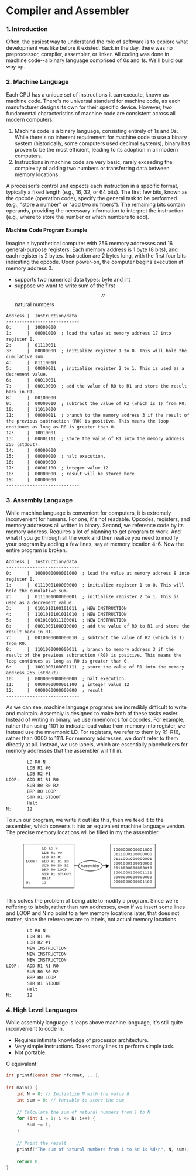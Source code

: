 # Compiler and Assembler

### 1. Introduction

Often, the easiest way to understand the role of software is to explore what development was like before it existed. Back in the day, there was no preprocessor, compiler, assembler, or linker. All coding was done in machine code--a binary language comprised of 0s and 1s. We'll build our way up.&#x20;

### 2. Machine Language

Each CPU has a unique set of instructions it can execute, known as machine code. There's no universal standard for machine code, as each manufacturer designs its own for their specific device. However, two fundamental characteristics of machine code are consistent across all modern computers:

1. Machine code is a binary language, consisting entirely of 1s and 0s. While there's no inherent requirement for machine code to use a binary system (historically, some computers used decimal systems), binary has proven to be the most efficient, leading to its adoption in all modern computers.
2. &#x20;Instructions in machine code are very basic, rarely exceeding the complexity of adding two numbers or transferring data between memory locations.

A processor's control unit expects each instruction in a specific format, typically a fixed length (e.g., 16, 32, or 64 bits). The first few bits, known as the opcode (operation code), specify the general task to be performed (e.g., "store a number" or "add two numbers"). The remaining bits contain operands, providing the necessary information to interpret the instruction (e.g., where to store the number or which numbers to add).

#### Machine Code Program Example

Imagine a hypothetical computer with 256 memory addresses and 16 general-purpose registers. Each memory address is 1 byte (8 bits), and each register is 2 bytes. Instruction are 2 bytes long, with the first four bits indicating the opcode. Upon power-on, the computer begins execution at memory address 0.

* supports two numerical data types: byte and int
* suppose we want to write sum of the first $$𝑛$$ natural numbers

```asm6502
Address |  Instruction/data 
----------------------------
0:      |  10000000
1:      |  00001000  ; load the value at memory address 17 into register 0.
2:      |  01110001
3:      |  00000000  ; initialize register 1 to 0. This will hold the cumulative sum.
4:      |  01110010
5:      |  00000001  ; initialize register 2 to 1. This is used as a decrement value.
6:      |  00010001
7:      |  00010000  ; add the value of R0 to R1 and store the result back in R1.
8:      |  00100000
9:      |  00000010  ; subtract the value of R2 (which is 1) from R0.
10:     |  11010000
11:     |  00000011  ; branch to the memory address 3 if the result of the previous subtraction (R0) is positive. This means the loop continues as long as R0 is greater than 0.
12:     |  10010001
13:     |  00001111  ; store the value of R1 into the memory address 255 (stdout).
14:     |  00000000
15:     |  00000000  ; halt execution.
16:     |  00000000
17:     |  00001100  ; integer value 12
18:     |  00000000  ; result will be stored here
19:     |  00000000  
----------------------------
```

### 3. Assembly Language&#x20;

While machine language is convenient for computers, it is extremely inconvenient for humans. For one, it's not readable. Opcodes, registers, and memory addresses all written in binary. Second, we reference code by its memory address. Requires a lot of planning to get program to work. And what if you go through all the work and then realize you need to modify your program by adding a few lines, say at memory location 4-6. Now the entire program is broken.&#x20;

```asm6502
Address |  Instruction/data 
----------------------------
0:      |  1000000000001000  ; load the value at memory address 8 into register 0.
1:      |  0111000100000000  ; initialize register 1 to 0. This will hold the cumulative sum.
2:      |  0111001000000001  ; initialize register 2 to 1. This is used as a decrement value.
3:      |  0101010100101011  ; NEW INSTRUCTION
4:      |  1101010101011010  ; NEW INSTRUCTION
5:      |  0010101011100001  ; NEW INSTRUCTION
6:      |  0001000100010000  ; add the value of R0 to R1 and store the result back in R1.
7:      |  0010000000000010  ; subtract the value of R2 (which is 1) from R0.
8:      |  1101000000000011  ; branch to memory address 3 if the result of the previous subtraction (R0) is positive. This means the loop continues as long as R0 is greater than 0.
6:      |  1001000100001111  ; store the value of R1 into the memory address 255 (stdout).
10:     |  0000000000000000  ; halt execution.
11:     |  0000000000001100  ; integer value 12
12:     |  0000000000000000  ; result 
----------------------------
```

As we can see, machine language programs are incredibly difficult to write and maintain. Assembly is designed to make both of these tasks easier. Instead of writing in binary, we use mnemonics for opcodes. For example, rather than using 1101 to indicate load value from memory into register, we instead use the mnemonic LD. For registers, we refer to them by R1-R16, rather than 0000 to 1111. For memory addresses, we don't refer to them directly at all. Instead, we use labels, which are essentially placeholders for memory addresses that the assembler will fill in.&#x20;

```
        LD R0 N   
        LDB R1 #0      
        LDB R2 #1     
LOOP:   ADD R1 R1 R0   
        SUB R0 R0 R2   
        BRP R0 LOOP
        STR R1 STDOUT
        Halt      
N:      12
```

To run our program, we write it out like this, then we feed it to the assembler, which converts it into an equivalent machine language version. The precise memory locations wll be filled in my the assembler.&#x20;

<figure><img src="../.gitbook/assets/Frame 65 (2).png" alt="" width="375"><figcaption></figcaption></figure>

This solves the problem of being able to modify a program. Since we're reffering to labels, rather than raw addresses, even if we insert some lines and LOOP and N no point to a few memory locations later, that does not matter, since the references are to labels, not actual memory locations.&#x20;

```
        LD R0 N   
        LDB R1 #0      
        LDB R2 #1  
        NEW INSTRUCTION
        NEW INSTRUCTION
        NEW INSTRUCTION   
LOOP:   ADD R1 R1 R0   
        SUB R0 R0 R2   
        BRP R0 LOOP
        STR R1 STDOUT 
        Halt      
N:      12
```

### 4. High Level Languages

While assembly language is leaps above machine language, it's still quite inconvenient to code in.&#x20;

* Requires intimate knowledge of processor architecture.&#x20;
* Very simple instructions. Takes many lines to perform simple task.&#x20;
* Not portable.&#x20;

C equivalent:

```c
int printf(const char *format, ...);

int main() {
    int N = 8; // Initialize N with the value 8
    int sum = 0; // Variable to store the sum

    // Calculate the sum of natural numbers from 1 to N
    for (int i = 1; i <= N; i++) {
        sum += i;
    }

    // Print the result
    printf("The sum of natural numbers from 1 to %d is %d\n", N, sum);

    return 0;
}

```
